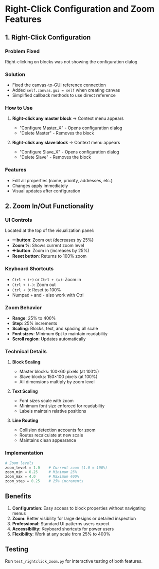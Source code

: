 # Right-Click Configuration and Zoom Features

## 1. Right-Click Configuration

### Problem Fixed
Right-clicking on blocks was not showing the configuration dialog.

### Solution
- Fixed the canvas-to-GUI reference connection
- Added `self.canvas.gui = self` when creating canvas
- Simplified callback methods to use direct reference

### How to Use
1. **Right-click any master block** → Context menu appears
   - "Configure Master_X" - Opens configuration dialog
   - "Delete Master" - Removes the block
   
2. **Right-click any slave block** → Context menu appears
   - "Configure Slave_X" - Opens configuration dialog
   - "Delete Slave" - Removes the block

### Features
- Edit all properties (name, priority, addresses, etc.)
- Changes apply immediately
- Visual updates after configuration

## 2. Zoom In/Out Functionality

### UI Controls
Located at the top of the visualization panel:
- **➖ button**: Zoom out (decreases by 25%)
- **Zoom %**: Shows current zoom level
- **➕ button**: Zoom in (increases by 25%)
- **Reset button**: Returns to 100% zoom

### Keyboard Shortcuts
- `Ctrl + (+)` or `Ctrl + (=)`: Zoom in
- `Ctrl + (-)`: Zoom out
- `Ctrl + 0`: Reset to 100%
- Numpad `+` and `-` also work with Ctrl

### Zoom Behavior
- **Range**: 25% to 400%
- **Step**: 25% increments
- **Scaling**: Blocks, text, and spacing all scale
- **Font sizes**: Minimum 6pt to maintain readability
- **Scroll region**: Updates automatically

### Technical Details
1. **Block Scaling**
   - Master blocks: 100×60 pixels (at 100%)
   - Slave blocks: 150×100 pixels (at 100%)
   - All dimensions multiply by zoom level

2. **Text Scaling**
   - Font sizes scale with zoom
   - Minimum font size enforced for readability
   - Labels maintain relative positions

3. **Line Routing**
   - Collision detection accounts for zoom
   - Routes recalculate at new scale
   - Maintains clean appearance

### Implementation
```python
# Zoom levels
zoom_level = 1.0    # Current zoom (1.0 = 100%)
zoom_min = 0.25     # Minimum 25%
zoom_max = 4.0      # Maximum 400%
zoom_step = 0.25    # 25% increments
```

## Benefits
1. **Configuration**: Easy access to block properties without navigating menus
2. **Zoom**: Better visibility for large designs or detailed inspection
3. **Professional**: Standard UI patterns users expect
4. **Accessibility**: Keyboard shortcuts for power users
5. **Flexibility**: Work at any scale from 25% to 400%

## Testing
Run `test_rightclick_zoom.py` for interactive testing of both features.
